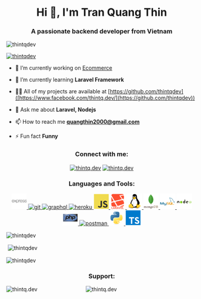 <h1 align="center">Hi 👋, I'm Tran Quang Thin</h1>
<h3 align="center">A passionate backend developer from Vietnam</h3>

<p align="left"> <img src="https://komarev.com/ghpvc/?username=thintqdev&label=Profile%20views&color=0e75b6&style=flat" alt="thintqdev" /> </p>

<p align="left"> <a href="https://github.com/ryo-ma/github-profile-trophy"><img src="https://github-profile-trophy.vercel.app/?username=thintqdev" alt="thintqdev" /></a> </p>

- 🔭 I’m currently working on [Ecommerce](https://github.com/thintqdev/laravel-ecommerce)

- 🌱 I’m currently learning **Laravel Framework**

- 👨‍💻 All of my projects are available at [https://github.com/thintqdev]([https://www.facebook.com/thintq.dev/](https://github.com/thintqdev))

- 💬 Ask me about **Laravel, Nodejs**

- 📫 How to reach me **quangthin2000@gmail.com**

- ⚡ Fun fact **Funny**

<h3 align="center">Connect with me:</h3>
<p align="center">
<a href="https://fb.com/thintq.dev" target="blank"><img align="center" src="https://raw.githubusercontent.com/rahuldkjain/github-profile-readme-generator/master/src/images/icons/Social/facebook.svg" alt="thintq.dev" height="30" width="40" /></a>
<a href="https://instagram.com/thintq.dev" target="blank"><img align="center" src="https://raw.githubusercontent.com/rahuldkjain/github-profile-readme-generator/master/src/images/icons/Social/instagram.svg" alt="thintq.dev" height="30" width="40" /></a>
</p>

<h3 align="center">Languages and Tools:</h3>
<p align="center"> <a href="https://expressjs.com" target="_blank" rel="noreferrer"> <img src="https://raw.githubusercontent.com/devicons/devicon/master/icons/express/express-original-wordmark.svg" alt="express" width="40" height="40"/> </a> <a href="https://git-scm.com/" target="_blank" rel="noreferrer"> <img src="https://www.vectorlogo.zone/logos/git-scm/git-scm-icon.svg" alt="git" width="40" height="40"/> </a> <a href="https://graphql.org" target="_blank" rel="noreferrer"> <img src="https://www.vectorlogo.zone/logos/graphql/graphql-icon.svg" alt="graphql" width="40" height="40"/> </a> <a href="https://heroku.com" target="_blank" rel="noreferrer"> <img src="https://www.vectorlogo.zone/logos/heroku/heroku-icon.svg" alt="heroku" width="40" height="40"/> </a> <a href="https://developer.mozilla.org/en-US/docs/Web/JavaScript" target="_blank" rel="noreferrer"> <img src="https://raw.githubusercontent.com/devicons/devicon/master/icons/javascript/javascript-original.svg" alt="javascript" width="40" height="40"/> </a> <a href="https://laravel.com/" target="_blank" rel="noreferrer"> <img src="https://raw.githubusercontent.com/devicons/devicon/master/icons/laravel/laravel-plain-wordmark.svg" alt="laravel" width="40" height="40"/> </a> <a href="https://www.linux.org/" target="_blank" rel="noreferrer"> <img src="https://raw.githubusercontent.com/devicons/devicon/master/icons/linux/linux-original.svg" alt="linux" width="40" height="40"/> </a> <a href="https://www.mongodb.com/" target="_blank" rel="noreferrer"> <img src="https://raw.githubusercontent.com/devicons/devicon/master/icons/mongodb/mongodb-original-wordmark.svg" alt="mongodb" width="40" height="40"/> </a> <a href="https://www.mysql.com/" target="_blank" rel="noreferrer"> <img src="https://raw.githubusercontent.com/devicons/devicon/master/icons/mysql/mysql-original-wordmark.svg" alt="mysql" width="40" height="40"/> </a> <a href="https://nodejs.org" target="_blank" rel="noreferrer"> <img src="https://raw.githubusercontent.com/devicons/devicon/master/icons/nodejs/nodejs-original-wordmark.svg" alt="nodejs" width="40" height="40"/> </a> <a href="https://www.php.net" target="_blank" rel="noreferrer"> <img src="https://raw.githubusercontent.com/devicons/devicon/master/icons/php/php-original.svg" alt="php" width="40" height="40"/> </a> <a href="https://postman.com" target="_blank" rel="noreferrer"> <img src="https://www.vectorlogo.zone/logos/getpostman/getpostman-icon.svg" alt="postman" width="40" height="40"/> </a> <a href="https://www.python.org" target="_blank" rel="noreferrer"> <img src="https://raw.githubusercontent.com/devicons/devicon/master/icons/python/python-original.svg" alt="python" width="40" height="40"/> </a> <a href="https://www.typescriptlang.org/" target="_blank" rel="noreferrer"> <img src="https://raw.githubusercontent.com/devicons/devicon/master/icons/typescript/typescript-original.svg" alt="typescript" width="40" height="40"/> </a> </p>


<p><img align="center" src="https://github-readme-stats.vercel.app/api/top-langs?username=thintqdev&show_icons=true&locale=en&layout=compact" alt="thintqdev" /></p>

<p>&nbsp;<img align="center" src="https://github-readme-stats.vercel.app/api?username=thintqdev&show_icons=true&locale=en" alt="thintqdev" /></p>

<p><img align="center" src="https://github-readme-streak-stats.herokuapp.com/?user=thintqdev&" alt="thintqdev" /></p>


<h3 align="center">Support:</h3>
<p><a href="https://www.buymeacoffee.com/thintq.dev"> <img align="left" src="https://cdn.buymeacoffee.com/buttons/v2/default-yellow.png" height="50" width="210" alt="thintq.dev" /></a><a href="https://ko-fi.com/thintq.dev"> <img align="left" src="https://cdn.ko-fi.com/cdn/kofi3.png?v=3" height="50" width="210" alt="thintq.dev" /></a></p><br><br>
